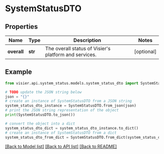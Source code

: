 # SystemStatusDTO


## Properties

Name | Type | Description | Notes
------------ | ------------- | ------------- | -------------
**overall** | **str** | The overall status of Visier&#39;s platform and services. | [optional] 

## Example

```python
from visier.api.system_status.models.system_status_dto import SystemStatusDTO

# TODO update the JSON string below
json = "{}"
# create an instance of SystemStatusDTO from a JSON string
system_status_dto_instance = SystemStatusDTO.from_json(json)
# print the JSON string representation of the object
print(SystemStatusDTO.to_json())

# convert the object into a dict
system_status_dto_dict = system_status_dto_instance.to_dict()
# create an instance of SystemStatusDTO from a dict
system_status_dto_from_dict = SystemStatusDTO.from_dict(system_status_dto_dict)
```
[[Back to Model list]](../README.md#documentation-for-models) [[Back to API list]](../README.md#documentation-for-api-endpoints) [[Back to README]](../README.md)


